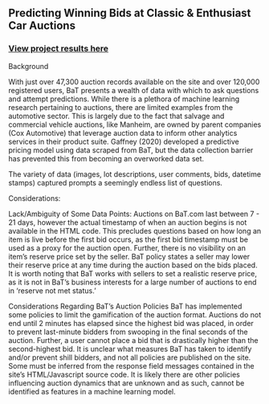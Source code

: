 ## Predicting Winning Bids at Classic & Enthusiast Car Auctions

### [View project results here ](https://sites.google.com/view/everest-auctions/home)

Background

With just over 47,300 auction records available on the site and over 120,000 registered users, BaT presents a wealth of data with which to ask questions and attempt predictions. While there is a plethora of machine learning research pertaining to auctions, there are limited examples from the automotive sector. This is largely due to the fact that salvage and commercial vehicle auctions, like Manheim, are owned by parent companies (Cox Automotive) that leverage auction data to inform other analytics services in their product suite.  Gaffney (2020) developed a predictive pricing model using data scraped from BaT, but the data collection barrier has prevented this from becoming an overworked data set.  

The variety of data (images, lot descriptions, user comments, bids, datetime stamps) captured prompts a seemingly endless list of questions. 

Considerations:

Lack/Ambiguity of Some Data Points:
Auctions on BaT.com last between 7 - 21 days, however the actual timestamp of when an auction begins is not available in the HTML code. This precludes questions based on how long an item is live before the first bid occurs, as the first bid timestamp must be used as a proxy for the auction open.  Further, there is no visibility on an item’s reserve price set by the seller.  BaT policy states a seller may lower their reserve price at any time during the auction based on the bids placed.  It is worth noting that BaT works with sellers to set a realistic reserve price, as it is not in BaT’s business interests for a large number of auctions to end in ‘reserve not met status.’

Considerations Regarding BaT’s Auction Policies
BaT has implemented some policies to limit the gamification of the auction format.  Auctions do not end until 2 minutes has elapsed since the highest bid was placed, in order to prevent last-minute bidders from swooping in the final seconds of the auction.  Further, a user cannot place a bid that is drastically higher than the second-highest bid.  It is unclear what measures BaT has taken to identify and/or prevent shill bidders, and not all policies are published on the site.  Some must be inferred from the response field messages contained in the site’s HTML/Javascript  source code.  It is likely there are other policies influencing auction dynamics that are unknown and as such, cannot be identified as features in a machine learning model.

